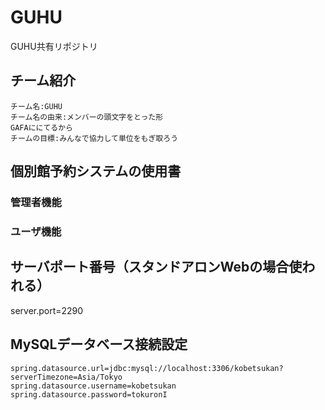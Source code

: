 # GUHU
GUHU共有リポジトリ
 
## チーム紹介 
    チーム名:GUHU  
    チーム名の由来:メンバーの頭文字をとった形  
    GAFAににてるから  
    チームの目標:みんなで協力して単位をもぎ取ろう

## 個別館予約システムの使用書
### 管理者機能

### ユーザ機能

## サーバポート番号（スタンドアロンWebの場合使われる）
server.port=2290

## MySQLデータベース接続設定
    spring.datasource.url=jdbc:mysql://localhost:3306/kobetsukan?serverTimezone=Asia/Tokyo
    spring.datasource.username=kobetsukan
    spring.datasource.password=tokuronI
